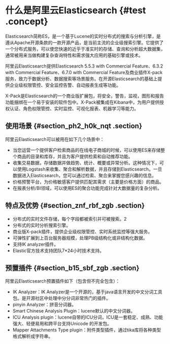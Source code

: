 # 什么是阿里云Elasticsearch {#test .concept}

Elasticsearch简称ES，是一个基于Lucene的实时分布式的搜索与分析引擎，是遵从Apache开源条款的一款开源产品，是当前主流的企业级搜索引擎。它提供了一个分布式服务，可以使您快速的近乎于准实时的存储、查询和分析超大数据集，通常被用来当做构建复杂查询特性和需求强大应用的基础引擎或技术。

阿里云Elasticsearch提供Elasticsearch 5.5.3 with Commercial Feature、6.3.2 with Commercial Feature、6.7.0 with Commercial Feature及商业插件X-pack服务，致力于数据分析、数据搜索等场景服务。在开源Elasticsearch的基础上提供企业级权限管控、安全监控告警、自动报表生成等功能。

X-Pack是Elasticsearch的一个商业版扩展包，将安全，警告，监视，图形和报告功能捆绑在一个易于安装的软件包中。X-Pack被集成在Kibana中，为用户提供授权认证、角色权限管控、实时监控、可视化报表、机器学习等能力。

## 使用场景 {#section_ph2_h0k_nqt .section}

阿里云Elasticsearch可以被用在如下几个场景中：

-   当您运营一个提供客户检索商品的在线电子商城的时候，可以使用ES来存储整个商品的目录和库存，并且为客户提供检索和自动推荐功能。
-   收集交易数据，存储数据并做趋势、统计、概要或异常分析。这种情况下，可以使用Logstash来收集、聚合和解析数据，并且存储到Elasticsearch。一旦数据进入Elasticsearch，您可以通过检索、聚合来掌握您感兴趣的信息。
-   价格预警平台，为价格敏感客户提供匹配其需求（主要是价格方面）的商品。
-   在报表分析/BI领域，可以使用ES的聚合功能完成针对大数据量的复杂分析。

## 特点及优势 {#section_znf_rbf_zgb .section}

-   分布式的实时文件存储，每个字段都被索引并可被搜索。2
-   分布式的实时分析搜索引擎。
-   商业版X-pack插件，提供企业级权限管控、实时系统监控等强大服务。
-   可弹性扩展到上百台服务器规模，处理PB级结构化或非结构化数据。
-   支持IK analyzer插件。
-   Elastic官方技术支持团队7\*24小时技术支持。

## 预置插件 {#section_b15_sbf_zgb .section}

阿里云Elasticsearch预置插件如下（包含但不完全包含）：

-   IK Analyzer：IK Analyzer是一个开源的，基于java语言开发的中文分词工具包。是开源社区中处理中分分词非常热门的插件。
-   pinyin Analyzer：拼音分词器。
-   Smart Chinese Analysis Plugin：lucene默认的中文分词器。
-   ICU Analysis plugin：lucene自带的ICU分词，ICU是一套稳定、成熟、功能强大、轻便易用和跨平台支持Unicode 的开发包。
-   Mapper Attachments Type plugin：附件类型插件，通过tika库将各种类型格式解析成字符串。

